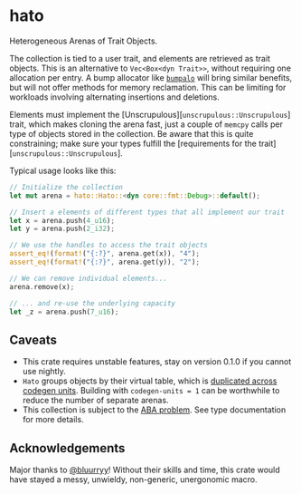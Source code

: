 hato
====

Heterogeneous Arenas of Trait Objects.

The collection is tied to a user trait, and elements are retrieved as trait objects.
This is an alternative to `Vec<Box<dyn Trait>>`, without requiring one allocation per entry.
A bump allocator like [`bumpalo`](https://docs.rs/bumpalo/latest/bumpalo) will bring
similar benefits, but will not offer methods for memory reclamation.
This can be limiting for workloads involving alternating insertions and deletions.

Elements must implement the [Unscrupulous][`unscrupulous::Unscrupulous`] trait,
which makes cloning the arena fast, just a couple of `memcpy` calls per type of objects
stored in the collection. Be aware that this is quite constraining; make sure your types
fulfill the [requirements for the trait][`unscrupulous::Unscrupulous`].

Typical usage looks like this:

```rust
// Initialize the collection
let mut arena = hato::Hato::<dyn core::fmt::Debug>::default();

// Insert a elements of different types that all implement our trait
let x = arena.push(4_u16);
let y = arena.push(2_i32);

// We use the handles to access the trait objects
assert_eq!(format!("{:?}", arena.get(x)), "4");
assert_eq!(format!("{:?}", arena.get(y)), "2");

// We can remove individual elements...
arena.remove(x);

// ... and re-use the underlying capacity
let _z = arena.push(7_u16);
```


Caveats
-------
- This crate requires unstable features, stay on version 0.1.0 if you cannot use nightly.
- `Hato` groups objects by their virtual table, which is [duplicated across codegen units](https://doc.rust-lang.org/std/ptr/struct.DynMetadata.html). Building with `codegen-units = 1` can be worthwhile to reduce the number of separate arenas.
- This collection is subject to the [ABA problem](https://en.wikipedia.org/wiki/ABA_problem). See type documentation for more details.


Acknowledgements
----------------

Major thanks to [@bluurryy](https://github.com/bluurryy)! Without their skills and time,
this crate would have stayed a messy, unwieldy, non-generic, unergonomic macro.
